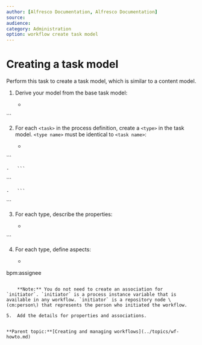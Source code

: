 ```yaml
---
author: [Alfresco Documentation, Alfresco Documentation]
source: 
audience: 
category: Administration
option: workflow create task model
---
```


# Creating a task model

Perform this task to create a task model, which is similar to a content model.

1.  Derive your model from the base task model:

    -   ```
<import uri="http://www.alfresco.org/model/bpm/1.0" prefix="bpm"/>
```

2.  For each `<task>` in the process definition, create a `<type>` in the task model. `<type name>` must be identical to `<task name>`:

    -   ```
<type name="wf:submitAdhocTask">
```

    -   ```
<type name="wf:adhocTask">
```

    -   ```
<type name="wf:completedAdhocTask">
```

3.  For each type, describe the properties:

    -   ```
<property name="wf:notifyMe">
```

4.  For each type, define aspects:

    -   ```
<aspect>bpm:assignee</aspect>
```

    **Note:** You do not need to create an association for `initiator`. `initiator` is a process instance variable that is available in any workflow. `initiator` is a repository node \(cm:person\) that represents the person who initiated the workflow.

5.  Add the details for properties and associations.


**Parent topic:**[Creating and managing workflows](../topics/wf-howto.md)

